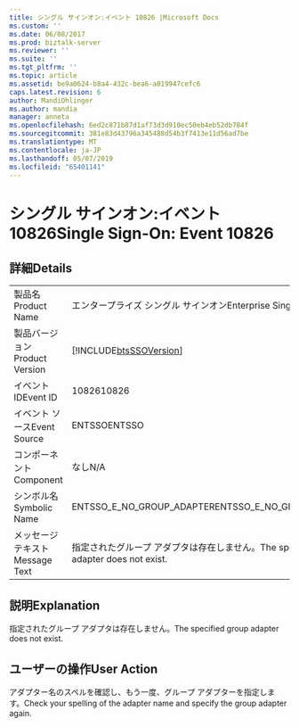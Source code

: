 ```yaml
---
title: シングル サインオン:イベント 10826 |Microsoft Docs
ms.custom: ''
ms.date: 06/08/2017
ms.prod: biztalk-server
ms.reviewer: ''
ms.suite: ''
ms.tgt_pltfrm: ''
ms.topic: article
ms.assetid: be9a0624-b8a4-432c-bea6-a019947cefc6
caps.latest.revision: 6
author: MandiOhlinger
ms.author: mandia
manager: anneta
ms.openlocfilehash: 6ed2c871b87d1af73d3d910ec50eb4eb52db784f
ms.sourcegitcommit: 381e83d43796a345488d54b3f7413e11d56ad7be
ms.translationtype: MT
ms.contentlocale: ja-JP
ms.lasthandoff: 05/07/2019
ms.locfileid: "65401141"
---
```

# <a name="single-sign-on-event-10826"></a><span data-ttu-id="ba604-102">シングル サインオン:イベント 10826</span><span class="sxs-lookup"><span data-stu-id="ba604-102">Single Sign-On: Event 10826</span></span>
## <a name="details"></a><span data-ttu-id="ba604-103">詳細</span><span class="sxs-lookup"><span data-stu-id="ba604-103">Details</span></span>  
  
|                 |                                                            |
|-----------------|------------------------------------------------------------|
|  <span data-ttu-id="ba604-104">製品名</span><span class="sxs-lookup"><span data-stu-id="ba604-104">Product Name</span></span>   |                 <span data-ttu-id="ba604-105">エンタープライズ シングル サインオン</span><span class="sxs-lookup"><span data-stu-id="ba604-105">Enterprise Single Sign-On</span></span>                  |
| <span data-ttu-id="ba604-106">製品バージョン</span><span class="sxs-lookup"><span data-stu-id="ba604-106">Product Version</span></span> | [!INCLUDE[btsSSOVersion](../includes/btsssoversion-md.md)] |
|    <span data-ttu-id="ba604-107">イベント ID</span><span class="sxs-lookup"><span data-stu-id="ba604-107">Event ID</span></span>     |                           <span data-ttu-id="ba604-108">10826</span><span class="sxs-lookup"><span data-stu-id="ba604-108">10826</span></span>                            |
|  <span data-ttu-id="ba604-109">イベント ソース</span><span class="sxs-lookup"><span data-stu-id="ba604-109">Event Source</span></span>   |                           <span data-ttu-id="ba604-110">ENTSSO</span><span class="sxs-lookup"><span data-stu-id="ba604-110">ENTSSO</span></span>                           |
|    <span data-ttu-id="ba604-111">コンポーネント</span><span class="sxs-lookup"><span data-stu-id="ba604-111">Component</span></span>    |                            <span data-ttu-id="ba604-112">なし</span><span class="sxs-lookup"><span data-stu-id="ba604-112">N/A</span></span>                             |
|  <span data-ttu-id="ba604-113">シンボル名</span><span class="sxs-lookup"><span data-stu-id="ba604-113">Symbolic Name</span></span>  |                 <span data-ttu-id="ba604-114">ENTSSO_E_NO_GROUP_ADAPTER</span><span class="sxs-lookup"><span data-stu-id="ba604-114">ENTSSO_E_NO_GROUP_ADAPTER</span></span>                  |
|  <span data-ttu-id="ba604-115">メッセージ テキスト</span><span class="sxs-lookup"><span data-stu-id="ba604-115">Message Text</span></span>   |        <span data-ttu-id="ba604-116">指定されたグループ アダプタは存在しません。</span><span class="sxs-lookup"><span data-stu-id="ba604-116">The specified group adapter does not exist.</span></span>         |
  
## <a name="explanation"></a><span data-ttu-id="ba604-117">説明</span><span class="sxs-lookup"><span data-stu-id="ba604-117">Explanation</span></span>  
 <span data-ttu-id="ba604-118">指定されたグループ アダプタは存在しません。</span><span class="sxs-lookup"><span data-stu-id="ba604-118">The specified group adapter does not exist.</span></span>  
  
## <a name="user-action"></a><span data-ttu-id="ba604-119">ユーザーの操作</span><span class="sxs-lookup"><span data-stu-id="ba604-119">User Action</span></span>  
 <span data-ttu-id="ba604-120">アダプター名のスペルを確認し、もう一度、グループ アダプターを指定します。</span><span class="sxs-lookup"><span data-stu-id="ba604-120">Check your spelling of the adapter name and specify the group adapter again.</span></span>